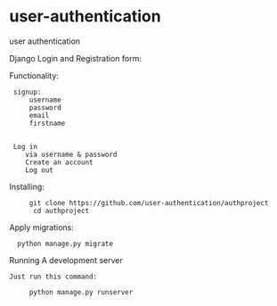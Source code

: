 # user-authentication
user authentication 
   
   Django Login and Registration form:


Functionality:

     signup:
         username
         password
         email
         firstname
     
     
     Log in
        via username & password
        Create an account
        Log out



Installing:
         
         git clone https://github.com/user-authentication/authproject
          cd authproject

Apply migrations:
      
      python manage.py migrate

Running
    A development server
    
    Just run this command:
         
         python manage.py runserver
